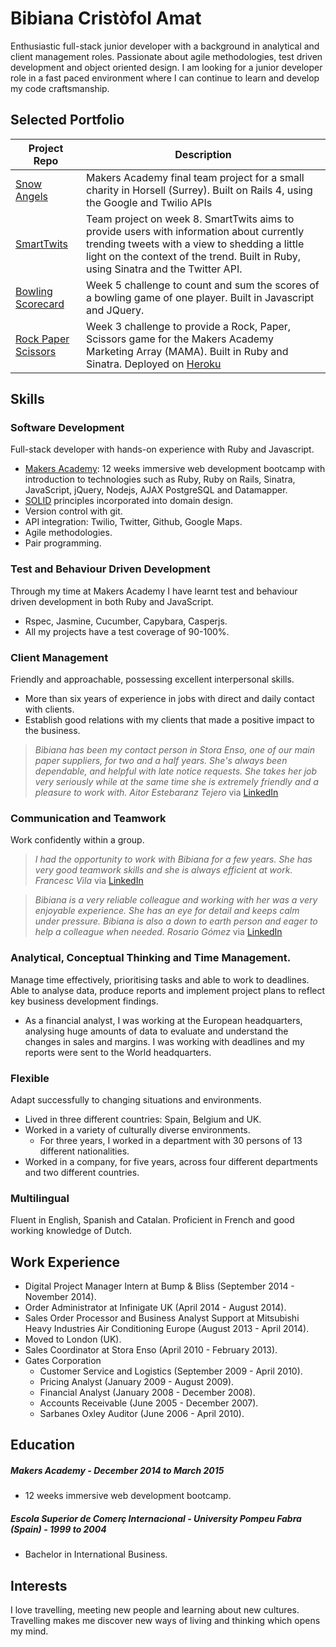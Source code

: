 # Bibiana Cristòfol Amat

Enthusiastic full-stack junior developer with a background in analytical and client management roles. Passionate about agile methodologies, test driven development and object oriented design. I am looking for a junior developer role in a fast paced environment where I can continue to learn and develop my code craftsmanship.

## Selected Portfolio

| Project Repo | Description |
| ------------ | ----------- |
| [Snow Angels](https://github.com/BibianaC/snow-angels) | Makers Academy final team project for a small charity in Horsell (Surrey). Built on Rails 4, using the Google and Twilio APIs |
| [SmartTwits](https://github.com/BibianaC/smart_twits) | Team project on week 8. SmartTwits aims to provide users with information about currently trending tweets with a view to shedding a little light on the context of the trend. Built in Ruby, using Sinatra and the Twitter API. |
| [Bowling Scorecard](https://github.com/BibianaC/bowling_scorecard) | Week 5 challenge to count and sum the scores of a bowling game of one player. Built in Javascript and JQuery. |
| [Rock Paper Scissors](https://github.com/BibianaC/ronin_badge_test) | Week 3 challenge to provide a Rock, Paper, Scissors game for the Makers Academy Marketing Array (MAMA). Built in Ruby and Sinatra. Deployed on [Heroku](https://my-rock-paper-scissors.herokuapp.com/) |

## Skills 

### Software Development

Full-stack developer with hands-on experience with Ruby and Javascript.

- [Makers Academy](http://www.makersacademy.com/): 12 weeks immersive web development bootcamp with introduction to technologies such as Ruby, Ruby on Rails, Sinatra, JavaScript, jQuery, Nodejs, AJAX PostgreSQL and Datamapper.
- [SOLID](http://en.wikipedia.org/wiki/SOLID_%28object-oriented_design%29) principles incorporated into domain design.
- Version control with git.
- API integration: Twilio, Twitter, Github, Google Maps.
- Agile methodologies.
- Pair programming.

### Test and Behaviour Driven Development

Through my time at Makers Academy I have learnt test and behaviour driven development in both Ruby and JavaScript.

- Rspec, Jasmine, Cucumber, Capybara, Casperjs.
- All my projects have a test coverage of 90-100%.

### Client Management

Friendly and approachable, possessing excellent interpersonal skills.

- More than six years of experience in jobs with direct and daily contact with clients.
- Establish good relations with my clients that made a positive impact to the business. 

> *Bibiana has been my contact person in Stora Enso, one of our main paper suppliers, for two and a half years. She's always been dependable, and helpful with late notice requests. She takes her job very seriously while at the same time she is extremely friendly and a pleasure to work with. Aitor Estebaranz Tejero* via [LinkedIn](https://www.linkedin.com/profile/public-profile-settings?trk=prof-edit-edit-public_profile)

### Communication and Teamwork

Work confidently within a group.

> *I had the opportunity to work with Bibiana for a few years. She has very good teamwork skills and she is always efficient at work. Francesc Vila* via [LinkedIn](https://www.linkedin.com/profile/public-profile-settings?trk=prof-edit-edit-public_profile)

> *Bibiana is a very reliable colleague and working with her was a very enjoyable experience. She has an eye for detail and keeps calm under pressure. Bibiana is also a down to earth person and eager to help a colleague when needed. Rosario Gómez* via [LinkedIn](https://www.linkedin.com/profile/public-profile-settings?trk=prof-edit-edit-public_profile)

### Analytical, Conceptual Thinking and Time Management.

Manage time effectively, prioritising tasks and able to work to deadlines. Able to analyse data, produce reports and implement project plans to reflect key business development findings.

- As a financial analyst, I was working at the European headquarters, analysing huge amounts of data to evaluate and understand the changes in sales and margins. I was working with deadlines and my reports were sent to the World headquarters.

### Flexible

Adapt successfully to changing situations and environments.

- Lived in three different countries: Spain, Belgium and UK.
- Worked in a variety of culturally diverse environments.
  - For three years, I worked in a department with 30 persons of 13 different nationalities.
- Worked in a company, for five years, across four different departments and two different countries.

### Multilingual

Fluent in English, Spanish and Catalan. Proficient in French and good working knowledge of Dutch.

## Work Experience

- Digital Project Manager Intern at Bump & Bliss (September 2014 - November 2014).
- Order Administrator at Infinigate UK (April 2014 - August 2014).
- Sales Order Processor and Business Analyst Support at Mitsubishi Heavy Industries 
  Air Conditioning Europe (August 2013 - April 2014).
- Moved to London (UK).
- Sales Coordinator at Stora Enso (April 2010 - February 2013).
- Gates Corporation
  - Customer Service and Logistics (September 2009 - April 2010).
  - Pricing Analyst (January 2009 - August 2009).
  - Financial Analyst (January 2008 - December 2008).
  - Accounts Receivable (June 2005 - December 2007).
  - Sarbanes Oxley Auditor (June 2006 - April 2010).

## Education

##### Makers Academy - December 2014 to March 2015

- 12 weeks immersive web development bootcamp.

##### Escola Superior de Comerç Internacional - University Pompeu Fabra (Spain) - 1999 to 2004

- Bachelor in International Business.

## Interests

I love travelling, meeting new people and learning about new cultures. Travelling makes me discover new ways of living and thinking which opens my mind. 


